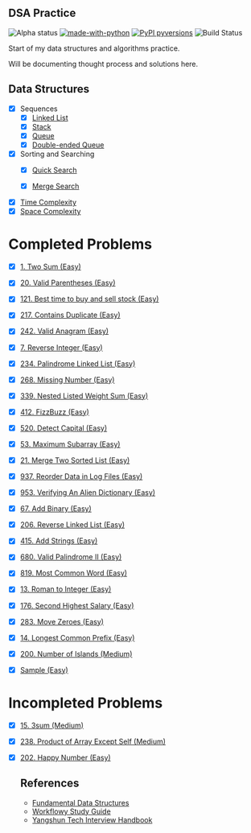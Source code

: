 ## DSA Practice
![Alpha status](https://img.shields.io/badge/Project%20status-Alpha-red.svg)
[![made-with-python](https://img.shields.io/badge/Made%20with-Python-1f425f.svg)](https://www.python.org/)
[![PyPI pyversions](https://camo.githubusercontent.com/fd8c489427511a31795637b3168c0d06532f4483/68747470733a2f2f696d672e736869656c64732e696f2f707970692f707976657273696f6e732f77696b6970656469612d6170692e7376673f7374796c653d666c6174)](https://pypi.python.org/pypi/ansicolortags/)
![Build Status](https://travis-ci.org/dwyl/esta.svg?branch=master)


Start of my data structures and algorithms practice.

Will be documenting thought process and solutions here.

## Data Structures

- [x] Sequences
  - [x] [Linked List](https://workflowy.com/s/study-guide/RD5kZ682pWX5oxiE#/76c525556933)
  - [x] [Stack](https://workflowy.com/s/study-guide/RD5kZ682pWX5oxiE#/1a23e1b99aae)
  - [x] [Queue](https://workflowy.com/s/study-guide/RD5kZ682pWX5oxiE#/1a23e1b99aae)
  - [x] [Double-ended Queue]()

- [x] Sorting and Searching
  - [x] [Quick Search](https://workflowy.com/s/study-guide/RD5kZ682pWX5oxiE#/0829f29228fa)
  - [x] [Merge Search](https://workflowy.com/s/study-guide/RD5kZ682pWX5oxiE#/6054789c9588)
  
  

- [x] [Time Complexity](https://workflowy.com/s/study-guide/RD5kZ682pWX5oxiE#/ad9d52d37351)
- [x] [Space Complexity](https://workflowy.com/s/study-guide/RD5kZ682pWX5oxiE#/ad9d52d37351)

# Completed Problems
- [x] [1. Two Sum (Easy)]()
- [x] [20. Valid Parentheses (Easy)]()
- [x] [121. Best time to buy and sell stock (Easy)]()
- [x] [217. Contains Duplicate (Easy)]()
- [x] [242. Valid Anagram (Easy)]()


- [x] [7. Reverse Integer (Easy)]()
- [x] [234. Palindrome Linked List (Easy)]()
- [x] [268. Missing Number (Easy)]()
- [x] [339. Nested Listed Weight Sum (Easy)]()
- [x] [412. FizzBuzz (Easy)]()
- [x] [520. Detect Capital (Easy)]()
- [x] [53. Maximum Subarray (Easy)]()


- [x] [21. Merge Two Sorted List (Easy)]()
- [x] [937. Reorder Data in Log Files (Easy)]()
- [x] [953. Verifying An Alien Dictionary (Easy)]()
- [x] [67. Add Binary (Easy)]()
- [x] [206. Reverse Linked List (Easy)]()
- [x] [415. Add Strings (Easy)]()
- [x] [680. Valid Palindrome II (Easy)]()
- [x] [819. Most Common Word (Easy)]()


- [x] [13. Roman to Integer (Easy)]()
- [x] [176. Second Highest Salary (Easy)]()
- [x] [283. Move Zeroes (Easy)]()


- [x] [14. Longest Common Prefix (Easy)]()
- [x] [200. Number of Islands (Medium)]()


- [x] [Sample (Easy)]()


# Incompleted Problems
- [x] [15. 3sum (Medium)]()
- [x] [238. Product of Array Except Self (Medium)]()
- [x] [202. Happy Number (Easy)]()



  ## References
  
  - [Fundamental Data Structures](https://en.wikipedia.org/wiki/Book:Fundamental_Data_Structures)
  - [Workflowy Study Guide](https://workflowy.com/s/study-guide/RD5kZ682pWX5oxiE)
  - [Yangshun Tech Interview Handbook](https://yangshun.github.io/tech-interview-handbook/introduction)
 